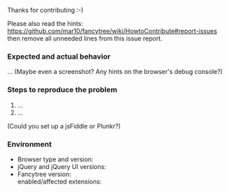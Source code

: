Thanks for contributing :-)

Please also read the hints:  
  https://github.com/mar10/fancytree/wiki/HowtoContribute#report-issues  
then remove all unneeded lines from this issue report.


### Expected and actual behavior

... (Maybe even a screenshot? Any hints on the browser's debug console?)


### Steps to reproduce the problem

  1. ...
  2. ...

(Could you set up a jsFiddle or Plunkr?)


### Environment

  - Browser type and version:
  - jQuery and jQuery UI versions:
  - Fancytree version:    
    enabled/affected extensions: 
